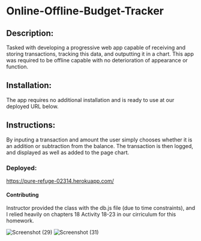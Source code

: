 # Online-Offline-Budget-Tracker

## Description: 
Tasked with developing a progressive web app capable of receiving and storing transactions, tracking this data, and outputting it in a chart. This app was required to be offline capable with no deterioration of appearance or function. 

## Installation:
The app requires no additional installation and is ready to use at our deployed URL below.
## Instructions:
By inputing a transaction and amount the user simply chooses whether it is an addition or subtraction from the balance. The transaction is then logged, and displayed as well as added to the page chart.

### Deployed: 
https://pure-refuge-02314.herokuapp.com/

#### Contributing
Instructor provided the class with the db.js file (due to time constraints), and I relied heavily on chapters 18 Activity 18-23 in our cirriculum for this homework.


![Screenshot (29)](https://user-images.githubusercontent.com/72782320/103865910-e5748c80-5092-11eb-8e10-311274778b27.png)
![Screenshot (31)](https://user-images.githubusercontent.com/72782320/103865915-e6a5b980-5092-11eb-9493-ad95783182d2.png)
